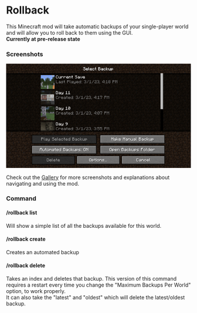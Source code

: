 # Rollback
This Minecraft mod will take automatic backups of your single-player world and will allow you to roll back to them using the GUI. <br>
**Currently at pre-release state**

### Screenshots
![Rollback Screen](https://raw.githubusercontent.com/MehradN/Rollback/master/screenshots/RollbackScreen.png)

Check out the [Gallery](https://github.com/MehradN/Rollback/tree/master/screenshots) for more screenshots and explanations about navigating and using the mod.

### Command
#### /rollback list
Will show a simple list of all the backups available for this world.
#### /rollback create
Creates an automated backup
#### /rollback delete
Takes an index and deletes that backup. This version of this command requires a restart every time you change the "Maximum Backups Per World" option, to work properly. <br>
It can also take the "latest" and "oldest" which will delete the latest/oldest backup.
